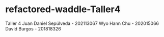 # refactored-waddle-Taller4
Taller 4
Juan Daniel Sepúlveda - 202113067
Wyo Hann Chu - 202015066
David Burgos - 201818326
